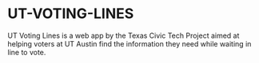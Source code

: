 # UT-VOTING-LINES 
UT Voting Lines is a web app by the Texas Civic Tech Project aimed at helping voters at UT Austin find the information they need while waiting in line to vote. 
